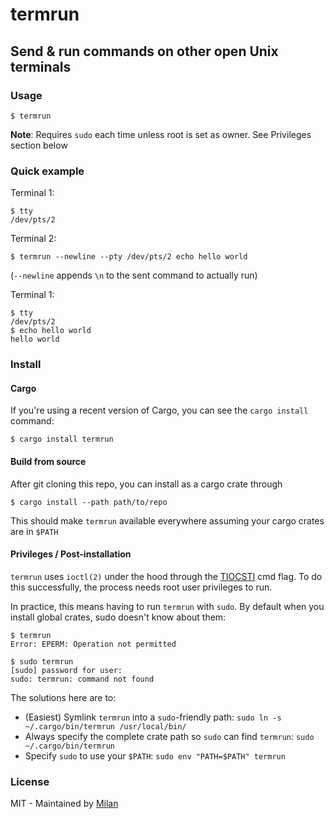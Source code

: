 # termrun

## Send & run commands on other open Unix terminals

### Usage

```shell
$ termrun
```

__Note__: Requires `sudo` each time unless root is set as owner. See Privileges section below

### Quick example

Terminal 1:
```shell
$ tty
/dev/pts/2
```

Terminal 2:
```shell
$ termrun --newline --pty /dev/pts/2 echo hello world 
```

(`--newline` appends `\n` to the sent command to actually run)

Terminal 1:
```shell
$ tty
/dev/pts/2
$ echo hello world 
hello world 
```

### Install

#### Cargo

If you're using a recent version of Cargo, you can see the `cargo install` command:

```shell
$ cargo install termrun 
```

#### Build from source

After git cloning this repo, you can install as a cargo crate through

```shell
$ cargo install --path path/to/repo
```

This should make `termrun` available everywhere assuming your cargo crates are in `$PATH`

#### Privileges / Post-installation

`termrun` uses `ioctl(2)` under the hood through the [TIOCSTI](https://man7.org/linux/man-pages/man4/tty_ioctl.4.html) cmd flag. To do this successfully, the process needs root user privileges to run.

In practice, this means having to run `termrun` with `sudo`. By default when you install global crates, sudo doesn't know about them:

```shell
$ termrun
Error: EPERM: Operation not permitted

$ sudo termrun
[sudo] password for user: 
sudo: termrun: command not found
```

The solutions here are to:

- (Easiest) Symlink `termrun` into a `sudo`-friendly path: `sudo ln -s ~/.cargo/bin/termrun /usr/local/bin/`
- Always specify the complete crate path so `sudo` can find `termrun`: `sudo ~/.cargo/bin/termrun`
- Specify `sudo` to use your `$PATH`: `sudo env "PATH=$PATH" termrun`

### License

MIT - Maintained by [Milan](https://mdaverde.com)

